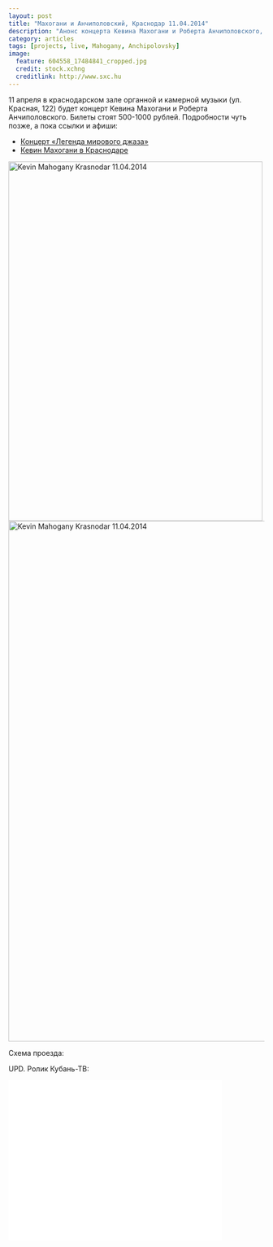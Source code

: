 ```yaml
---
layout: post
title: "Махогани и Анчиполовский, Краснодар 11.04.2014"
description: "Анонс концерта Кевина Махогани и Роберта Анчиполовского, Краснодар 11.04.2014"
category: articles
tags: [projects, live, Mahogany, Anchipolovsky]
image:
  feature: 604558_17484841_cropped.jpg
  credit: stock.xchng
  creditlink: http://www.sxc.hu
---
```


11 апреля в краснодарском зале органной и камерной музыки (ул. Красная, 122) будет концерт Кевина Махогани
и Роберта Анчиполовского. Билеты стоят 500-1000 рублей. Подробности чуть позже, а пока ссылки и афиши:

* [Концерт «Легенда мирового джаза»](http://www.kublog.ru/afisha/item/6587/)
* [Кевин Махогани в Краснодаре](http://vk.com/event68047982)
 
<!-- https://github.com/ionelmc/jquery-gp-gallery -->
<div class="pictures">
	<img title="Kevin Mahogany Krasnodar 11.04.2014" src="{{ site.url }}/images/posters/mahogany_899fa29f88_500.jpg" width="500" height="707" />
	<img title="Kevin Mahogany Krasnodar 11.04.2014" src="{{ site.url }}/images/posters/mahogany_7f739ba532_1000.jpg" width="723" height="1024" />
</div>

Схема проезда:

<script type="text/javascript" charset="utf-8" src="//api-maps.yandex.ru/services/constructor/1.0/js/?sid=zkmxOVrgR9Vp0V9JUfwCVeLmmYHc3cbk&width=600&height=450"></script>

UPD. Ролик Кубань-ТВ:

<iframe width="420" height="315" src="//www.youtube.com/embed/CQyfzp4Q3r8" frameborder="0" allowfullscreen=""></iframe>
